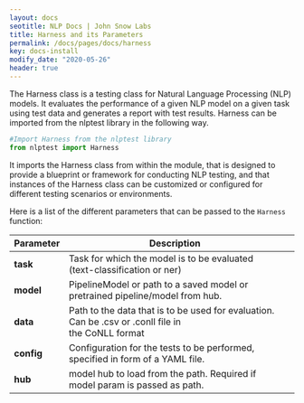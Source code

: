 ```yaml
---
layout: docs
seotitle: NLP Docs | John Snow Labs
title: Harness and its Parameters
permalink: /docs/pages/docs/harness
key: docs-install
modify_date: "2020-05-26"
header: true
---
```


<div class="main-docs" markdown="1"><div class="h3-box" markdown="1">

The Harness class is a testing class for Natural Language Processing (NLP) models. It evaluates the performance of a given NLP model on a given task using test data and generates a report with test results. Harness can be imported from the nlptest library in the following way.

```python
#Import Harness from the nlptest library
from nlptest import Harness
```

It imports the Harness class from within the module, that is designed to provide a blueprint or framework for conducting NLP testing, and that instances of the Harness class can be customized or configured for different testing scenarios or environments.

Here is a list of the different parameters that can be passed to the `Harness` function:

| Parameter  | Description |  |
| - | - | - |
|**task**      |Task for which the model is to be evaluated (text-classification or ner)|
|**model** |PipelineModel or path to a saved model or pretrained pipeline/model from hub.
|**data**     |Path to the data that is to be used for evaluation. Can be .csv or .conll file in <br/> the CoNLL format 
|**config**      |Configuration for the tests to be performed, specified in form of a YAML file.
|**hub**      |model hub to load from the path. Required if model param is passed as path.|




</div></div>
